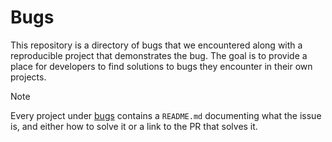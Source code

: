 # Bugs

This repository is a directory of bugs that we encountered along with a reproducible project that demonstrates the bug. The goal is to provide a place for developers to find solutions to bugs they encounter in their own projects.

> [!NOTE]
> Every project under [bugs](./bugs) contains a `README.md` documenting what the issue is, and either how to solve it or a link to the PR that solves it.